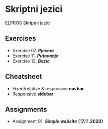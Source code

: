 # Skriptni jezici
ELPROS Skriptni jezici

## Exercises
- Exercise 07. _**Pjesma**_
- Exercise 11. _**Putovanje**_
- Exercise 13. _**Bozic**_

## Cheatsheet
- Fixed/relative & responsive **navbar**
- Responsive **sidebar**

## Assignments 
- Assignment 01. _**Simple website**_ **(17.11.2020)**
